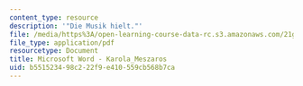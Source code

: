 ```yaml
---
content_type: resource
description: '"Die Musik hielt."'
file: /media/https%3A/open-learning-course-data-rc.s3.amazonaws.com/21g-402-german-ii-spring-2005/b551523498c222f9e410559cb568b7ca_MIT21G_402S05_karolameszar.pdf
file_type: application/pdf
resourcetype: Document
title: Microsoft Word - Karola_Meszaros
uid: b5515234-98c2-22f9-e410-559cb568b7ca
---
```

